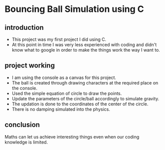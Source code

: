 # Bouncing Ball Simulation using C

## introduction
- This project was my first project I did using C.
- At this point in time I was very less experienced with coding and didn't know what to google in order to make the things work the way I want to.

## project working
- I am using the console as a canvas for this project.
- The ball is created through drawing characters at the required place on the console.
- Used the simple equation of circle to draw the points.
- Update the parameters of the circle/ball accordingly to simulate gravity.
- The updation is done to the coordinates of the center of the circle.
- There is no damping simulated into the physics.

## conclusion
Maths can let us achieve interesting things even when our coding knowledge is limited.
